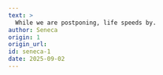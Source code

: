 ```yaml
---
text: >
  While we are postponing, life speeds by.
author: Seneca
origin: 1
origin_url:
id: seneca-1
date: 2025-09-02 
---
```

